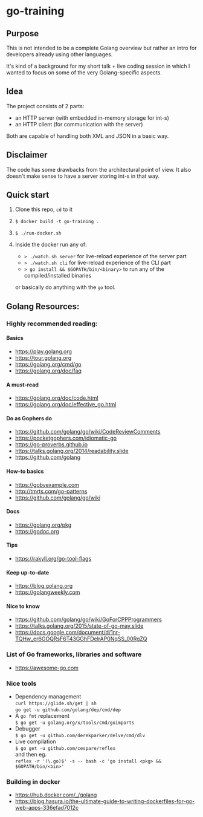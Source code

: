 # go-training

## Purpose
This is not intended to be a complete Golang overview but rather an intro 
for developers already using other languages. 

It's kind of a background for my short talk + live coding session 
in which I wanted to focus on some of the very Golang-specific aspects.

## Idea
The project consists of 2 parts:
* an HTTP server (with embedded in-memory storage for int-s)
* an HTTP client (for communication with the server)

Both are capable of handling both XML and JSON in a basic way.

## Disclaimer
The code has some drawbacks from the architectural point of view. 
It also doesn't make sense to have a server storing int-s in that way.  

## Quick start

1. Clone this repo, `cd` to it
2. `$ docker build -t go-training .`
3. `$ ./run-docker.sh`
4. Inside the docker run any of:
   * `> ./watch.sh server` for live-reload experience of the server part
   * `> ./watch.sh cli` for live-reload experience of the CLI part
   * `> go install && $GOPATH/bin/<binary>` to run any of the compiled/installed binaries

   or basically do anything with the `go` tool.

## Golang Resources:

### Highly recommended reading:

#### Basics
* https://play.golang.org
* https://tour.golang.org
* https://golang.org/cmd/go
* https://golang.org/doc/faq

#### A must-read
* https://golang.org/doc/code.html
* https://golang.org/doc/effective_go.html

#### Do as Gophers do
* https://github.com/golang/go/wiki/CodeReviewComments
* https://pocketgophers.com/idiomatic-go
* https://go-proverbs.github.io
* https://talks.golang.org/2014/readability.slide
* https://github.com/golang

#### How-to basics
* https://gobyexample.com
* http://tmrts.com/go-patterns
* https://github.com/golang/go/wiki

#### Docs
* https://golang.org/pkg
* https://godoc.org

#### Tips
* https://rakyll.org/go-tool-flags

#### Keep up-to-date
* https://blog.golang.org
* https://golangweekly.com

#### Nice to know
* https://github.com/golang/go/wiki/GoForCPPProgrammers
* https://talks.golang.org/2015/state-of-go-may.slide
* https://docs.google.com/document/d/1nr-TQHw_er6GOQRsF6T43GGhFDelrAP0NqSS_00RgZQ

### List of Go frameworks, libraries and software
* https://awesome-go.com

### Nice tools
* Dependency management \
`curl https://glide.sh/get | sh` \
`go get -u github.com/golang/dep/cmd/dep`
* A `go fmt` replacement \
`$ go get -u golang.org/x/tools/cmd/goimports`
* Debugger \
`$ go get -u github.com/derekparker/delve/cmd/dlv`
* Live compilation \
`$ go get -u github.com/cespare/reflex` \
and then eg. \
`reflex -r '(\.go)$' -s -- bash -c 'go install <pkg> && $GOPATH/bin/<bin>'`

### Building in docker
* https://hub.docker.com/_/golang
* https://blog.hasura.io/the-ultimate-guide-to-writing-dockerfiles-for-go-web-apps-336efad7012c
